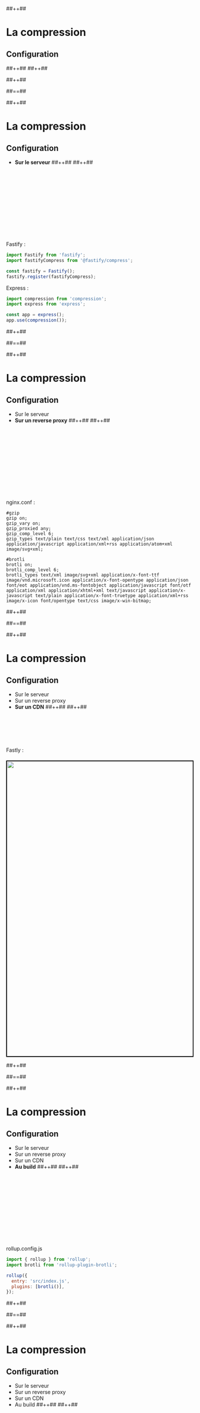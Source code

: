 <!-- .slide: class="tc-multiple-columns with-code columns-40-60" -->

##++##

# La compression

## Configuration
##++##
##++##

##++##


##==##

<!-- .slide: class="tc-multiple-columns with-code columns-40-60" -->

##++##

# La compression

## Configuration

- <strong>Sur le serveur</strong>
##++##
##++##

<div style="margin-top: 205px;">

Fastify :

```js
import Fastify from 'fastify';
import fastifyCompress from '@fastify/compress';

const fastify = Fastify();
fastify.register(fastifyCompress);
```

Express :

```js
import compression from 'compression';
import express from 'express';

const app = express();
app.use(compression());
```

</div>
##++##


##==##

<!-- .slide: class="tc-multiple-columns with-code columns-40-60" -->

##++##

# La compression

## Configuration

- Sur le serveur
- <strong>Sur un reverse proxy</strong>
##++##
##++##

<div style="margin-top: 205px;">

nginx.conf :

```
#gzip
gzip on;
gzip_vary on;
gzip_proxied any;
gzip_comp_level 6;
gzip_types text/plain text/css text/xml application/json application/javascript application/xml+rss application/atom+xml image/svg+xml;

#brotli
brotli on;
brotli_comp_level 6;
brotli_types text/xml image/svg+xml application/x-font-ttf image/vnd.microsoft.icon application/x-font-opentype application/json font/eot application/vnd.ms-fontobject application/javascript font/otf application/xml application/xhtml+xml text/javascript application/x-javascript text/plain application/x-font-truetype application/xml+rss image/x-icon font/opentype text/css image/x-win-bitmap;
```

</div>
##++##


##==##

<!-- .slide: class="tc-multiple-columns with-code columns-40-60" -->

##++##

# La compression

## Configuration

- Sur le serveur
- Sur un reverse proxy
- <strong>Sur un CDN</strong>
##++##
##++##

<div style="margin-top: 100px;">

Fastly :
<img src="./assets/images/03-speed/compression-fastly.png" style="width: 800px; height: auto; display: block; margin-top: 20px; border: 2px solid #000;"  />

</div>
##++##


##==##

<!-- .slide: class="tc-multiple-columns with-code columns-40-60" -->

##++##

# La compression

## Configuration

- Sur le serveur
- Sur un reverse proxy
- Sur un CDN
- <strong>Au build</strong>
##++##
##++##

<div style="margin-top: 205px;">

rollup.config.js

```js
import { rollup } from 'rollup';
import brotli from 'rollup-plugin-brotli';

rollup({
  entry: 'src/index.js',
  plugins: [brotli()],
});
```

</div>
##++##


##==##

<!-- .slide: class="tc-multiple-columns with-code columns-40-60" -->

##++##

# La compression

## Configuration

- Sur le serveur
- Sur un reverse proxy
- Sur un CDN
- Au build
##++##
##++##

<div style="margin-top: 205px;">

**⚠️ La double compression est contre productive**

- plus de CPU
- des fichiers plus volumineux

</div>
##++##
